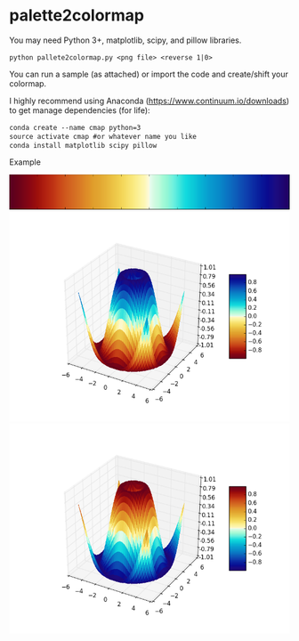 # palette2colormap

You may need Python 3+, matplotlib, scipy, and pillow libraries.

    python pallete2colormap.py <png file> <reverse 1|0>

You can run a sample (as attached) or import the code and create/shift your colormap.

I highly recommend using Anaconda (https://www.continuum.io/downloads) to get manage dependencies (for life): 

    conda create --name cmap python=3
    source activate cmap #or whatever name you like
    conda install matplotlib scipy pillow
  
Example

![alt tag](https://github.com/fhorta/palette2colormap/blob/master/example/W5.png)
![alt tag](https://github.com/fhorta/palette2colormap/blob/master/example/W5-normal.png)
![alt tag](https://github.com/fhorta/palette2colormap/blob/master/example/W5-reverse.png)
